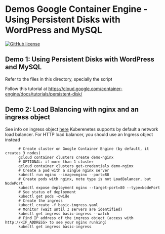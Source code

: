 # Demos Google Container Engine - Using Persistent Disks with WordPress and MySQL

[![GitHub license](https://img.shields.io/github/license/mashape/apistatus.svg)](https://github.com/rafaelsf80/d4wretail/blob/master/LICENSE.txt)

## Demo 1: Using Persistent Disks with WordPress and MySQL

Refer to the files in this directory, specially the script

Follow this tutorial at https://cloud.google.com/container-engine/docs/tutorials/persistent-disk/


## Demo 2: Load Balancing with nginx and an ingress object

See info on ingress object [here](http://blog.kubernetes.io/2016/03/Kubernetes-1.2-and-simplifying-advanced-networking-with-Ingress.html)
Kuberenetes supports by default a network load balancer. For HTTP load balancer, you should use an Ingress object instead

```
      # Create cluster on Google Container Engine (by default, it creates 3 nodes)
      gcloud container clusters create demo-nginx 
	  # OPTIONAL: if more than 1 cluster
	  gcloud container clusters get-credentials demo-nginx
	  # Create a pod with a single nginx server
	  kubectl run nginx --image=nginx --port=80
	  # Create pods with nginx, note type is not LoadBalancer, but NodePort
	  kubectl expose deployment nginx --target-port=80 --type=NodePort
      # See status of deployment
      kubectl get pods -owide
      # Create the ingress
      kubectl create -f basic-ingress.yaml
      # Monitor (wait until 3 servers are identified)
      kubectl get ingress basic-ingress --watch
      # Find IP address of the ingress object (access with http://<IP_ADDRESS> to see your nginx running)
      kubectl get ingress basic-ingress
      
```



